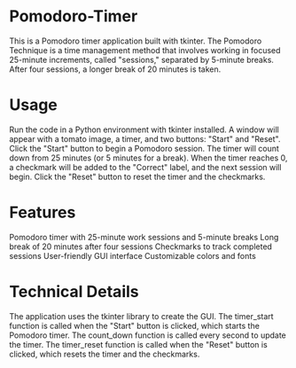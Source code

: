 # Pomodoro-Timer
This is a Pomodoro timer application built with tkinter. The Pomodoro Technique is a time management method that involves working in focused 25-minute increments, called "sessions," separated by 5-minute breaks. After four sessions, a longer break of 20 minutes is taken.

# Usage
Run the code in a Python environment with tkinter installed.
A window will appear with a tomato image, a timer, and two buttons: "Start" and "Reset".
Click the "Start" button to begin a Pomodoro session.
The timer will count down from 25 minutes (or 5 minutes for a break).
When the timer reaches 0, a checkmark will be added to the "Correct" label, and the next session will begin.
Click the "Reset" button to reset the timer and the checkmarks.

# Features
Pomodoro timer with 25-minute work sessions and 5-minute breaks
Long break of 20 minutes after four sessions
Checkmarks to track completed sessions
User-friendly GUI interface
Customizable colors and fonts

# Technical Details
The application uses the tkinter library to create the GUI.
The timer_start function is called when the "Start" button is clicked, which starts the Pomodoro timer.
The count_down function is called every second to update the timer.
The timer_reset function is called when the "Reset" button is clicked, which resets the timer and the checkmarks.
